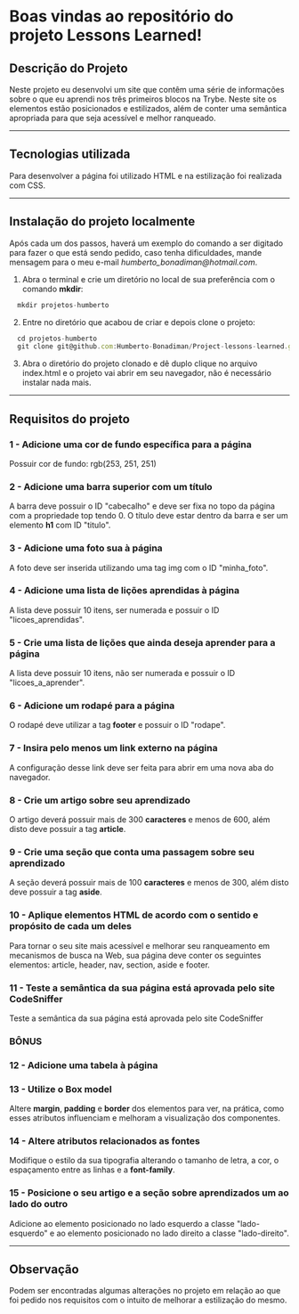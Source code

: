 # Boas vindas ao repositório do projeto Lessons Learned!

## Descrição do Projeto
Neste projeto eu desenvolvi um site que contêm uma série de informações sobre o que eu aprendi nos três primeiros blocos na Trybe. Neste site os elementos estão posicionados e estilizados, além de conter uma semântica apropriada para que seja acessível e melhor ranqueado.

---

## Tecnologias utilizada
Para desenvolver a página foi utilizado HTML e na estilização foi realizada com CSS.

---

## Instalação do projeto localmente
Após cada um dos passos, haverá um exemplo do comando a ser digitado para fazer o que está sendo pedido, caso tenha dificuldades, mande mensagem para o meu e-mail _humberto_bonadiman@hotmail.com_.

1. Abra o terminal e crie um diretório no local de sua preferência com o comando **mkdir**:
```javascript
  mkdir projetos-humberto
```

2. Entre no diretório que acabou de criar e depois clone o projeto:
```javascript
  cd projetos-humberto
  git clone git@github.com:Humberto-Bonadiman/Project-lessons-learned.git
```

3. Abra o diretório do projeto clonado e dê duplo clique no arquivo index.html e o projeto vai abrir em seu navegador, não é necessário instalar nada mais.

---

## Requisitos do projeto

### 1 - Adicione uma cor de fundo específica para a página
Possuir cor de fundo: rgb(253, 251, 251)

### 2 - Adicione uma barra superior com um título
A barra deve possuir o ID "cabecalho" e deve ser fixa no topo da página com a propriedade top tendo 0. O título deve estar dentro da barra e ser um elemento **h1** com ID "titulo".

### 3 - Adicione uma foto sua à página
A foto deve ser inserida utilizando uma tag img com o ID "minha_foto".

### 4 - Adicione uma lista de lições aprendidas à página
A lista deve possuir 10 itens, ser numerada e possuir o ID "licoes_aprendidas".

### 5 - Crie uma lista de lições que ainda deseja aprender para a página
A lista deve possuir 10 itens, não ser numerada e possuir o ID "licoes_a_aprender".

### 6 - Adicione um rodapé para a página
O rodapé deve utilizar a tag **footer** e possuir o ID "rodape".

### 7 - Insira pelo menos um link externo na página
A configuração desse link deve ser feita para abrir em uma nova aba do navegador.

### 8 - Crie um artigo sobre seu aprendizado
O artigo deverá possuir mais de 300 **caracteres** e menos de 600, além disto deve possuir a tag **article**.

### 9 - Crie uma seção que conta uma passagem sobre seu aprendizado
A seção deverá possuir mais de 100 **caracteres** e menos de 300, além disto deve possuir a tag **aside**.

### 10 - Aplique elementos HTML de acordo com o sentido e propósito de cada um deles
Para tornar o seu site mais acessível e melhorar seu ranqueamento em mecanismos de busca na Web, sua página deve conter os seguintes elementos: article, header, nav, section, aside e footer.

### 11 - Teste a semântica da sua página está aprovada pelo site CodeSniffer
Teste a semântica da sua página está aprovada pelo site CodeSniffer

### BÔNUS

### 12 - Adicione uma tabela à página

### 13 - Utilize o Box model
Altere **margin**, **padding** e **border** dos elementos para ver, na prática, como esses atributos influenciam e melhoram a visualização dos componentes.

### 14 - Altere atributos relacionados as fontes
Modifique o estilo da sua tipografia alterando o tamanho de letra, a cor, o espaçamento entre as linhas e a **font-family**.

### 15 - Posicione o seu artigo e a seção sobre aprendizados um ao lado do outro
Adicione ao elemento posicionado no lado esquerdo a classe "lado-esquerdo" e ao elemento posicionado no lado direito a classe "lado-direito".

---

## Observação
Podem ser encontradas algumas alterações no projeto em relação ao que foi pedido nos requisitos com o intuito de melhorar a estilização do mesmo.
